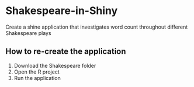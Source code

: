# Shakespeare-in-Shiny
Create a shine application that investigates word count throughout different Shakespeare plays 

## How to re-create the application
1. Download the Shakespeare folder
2. Open the R project
3. Run the application
